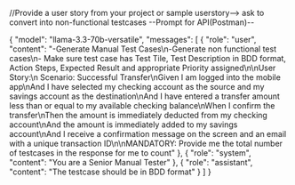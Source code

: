 //Provide a user story from your project or sample userstory--> ask to convert into non-functional testcases
--Prompt for API(Postman)--

{
  "model": "llama-3.3-70b-versatile",
  "messages": [
    {
      "role": "user",
      "content": "-Generate Manual Test Cases\n-Generate non functional test cases\n- Make sure test case has Test Tile, Test Description in BDD format, Action Steps, Expected Result and appropriate Priority assigned\n\nUser Story:\n Scenario: Successful Transfer\nGiven I am logged into the mobile app\nAnd I have selected my checking account as the source and my savings account as the destination\nAnd I have entered a transfer amount less than or equal to my available checking balance\nWhen I confirm the transfer\nThen the amount is immediately deducted from my checking account\nAnd the amount is immediately added to my savings account\nAnd I receive a confirmation message on the screen and an email with a unique transaction ID\n\nMANDATORY: Provide me the total number of testcases in the response for me to count"
    },
    {
      "role": "system",
      "content": "You are a Senior Manual Tester"
    },
    {
      "role": "assistant",
      "content": "The testcase should be in BDD format"
    }
  ]
}
